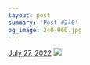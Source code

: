 ```yaml
---
layout: post
summary: 'Post #240'
og_image: 240-960.jpg
---
```


<p>
  <time>
    <a href="/240">July 27, 2022</a>
  </time>
  <a href="/240">
    <img src="{{ site.assets_url }}/240-480.jpg" srcset="{{ site.assets_url }}/240-240.jpg 240w, {{ site.assets_url }}/240-480.jpg 480w, {{ site.assets_url }}/240-720.jpg 720w, {{ site.assets_url }}/240-960.jpg 960w" sizes="(min-width: 700px) 50vw, calc(100vw - 2rem)" />
  </a>
</p>
